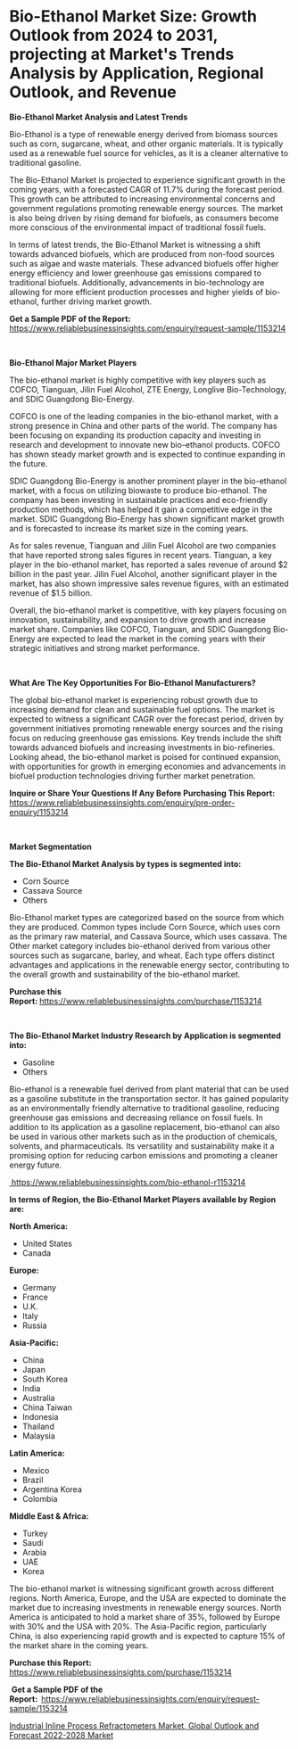 <p><h1>Bio-Ethanol Market Size: Growth Outlook from 2024 to 2031, projecting at Market's Trends Analysis by Application, Regional Outlook, and Revenue</h1></p><p><strong>Bio-Ethanol Market Analysis and Latest Trends</strong></p>
<p><p>Bio-Ethanol is a type of renewable energy derived from biomass sources such as corn, sugarcane, wheat, and other organic materials. It is typically used as a renewable fuel source for vehicles, as it is a cleaner alternative to traditional gasoline.</p><p>The Bio-Ethanol Market is projected to experience significant growth in the coming years, with a forecasted CAGR of 11.7% during the forecast period. This growth can be attributed to increasing environmental concerns and government regulations promoting renewable energy sources. The market is also being driven by rising demand for biofuels, as consumers become more conscious of the environmental impact of traditional fossil fuels.</p><p>In terms of latest trends, the Bio-Ethanol Market is witnessing a shift towards advanced biofuels, which are produced from non-food sources such as algae and waste materials. These advanced biofuels offer higher energy efficiency and lower greenhouse gas emissions compared to traditional biofuels. Additionally, advancements in bio-technology are allowing for more efficient production processes and higher yields of bio-ethanol, further driving market growth.</p></p>
<p><strong>Get a Sample PDF of the Report:&nbsp;</strong> <a href="https://www.reliablebusinessinsights.com/enquiry/request-sample/1153214">https://www.reliablebusinessinsights.com/enquiry/request-sample/1153214</a></p>
<p>&nbsp;</p>
<p><strong>Bio-Ethanol Major Market Players</strong></p>
<p><p>The bio-ethanol market is highly competitive with key players such as COFCO, Tianguan, Jilin Fuel Alcohol, ZTE Energy, Longlive Bio-Technology, and SDIC Guangdong Bio-Energy. </p><p>COFCO is one of the leading companies in the bio-ethanol market, with a strong presence in China and other parts of the world. The company has been focusing on expanding its production capacity and investing in research and development to innovate new bio-ethanol products. COFCO has shown steady market growth and is expected to continue expanding in the future.</p><p>SDIC Guangdong Bio-Energy is another prominent player in the bio-ethanol market, with a focus on utilizing biowaste to produce bio-ethanol. The company has been investing in sustainable practices and eco-friendly production methods, which has helped it gain a competitive edge in the market. SDIC Guangdong Bio-Energy has shown significant market growth and is forecasted to increase its market size in the coming years.</p><p>As for sales revenue, Tianguan and Jilin Fuel Alcohol are two companies that have reported strong sales figures in recent years. Tianguan, a key player in the bio-ethanol market, has reported a sales revenue of around $2 billion in the past year. Jilin Fuel Alcohol, another significant player in the market, has also shown impressive sales revenue figures, with an estimated revenue of $1.5 billion.</p><p>Overall, the bio-ethanol market is competitive, with key players focusing on innovation, sustainability, and expansion to drive growth and increase market share. Companies like COFCO, Tianguan, and SDIC Guangdong Bio-Energy are expected to lead the market in the coming years with their strategic initiatives and strong market performance.</p></p>
<p>&nbsp;</p>
<p><strong>What Are The Key Opportunities For Bio-Ethanol Manufacturers?</strong></p>
<p><p>The global bio-ethanol market is experiencing robust growth due to increasing demand for clean and sustainable fuel options. The market is expected to witness a significant CAGR over the forecast period, driven by government initiatives promoting renewable energy sources and the rising focus on reducing greenhouse gas emissions. Key trends include the shift towards advanced biofuels and increasing investments in bio-refineries. Looking ahead, the bio-ethanol market is poised for continued expansion, with opportunities for growth in emerging economies and advancements in biofuel production technologies driving further market penetration.</p></p>
<p><strong>Inquire or Share Your Questions If Any Before Purchasing This Report:</strong> <a href="https://www.reliablebusinessinsights.com/enquiry/pre-order-enquiry/1153214">https://www.reliablebusinessinsights.com/enquiry/pre-order-enquiry/1153214</a></p>
<p>&nbsp;</p>
<p><strong>Market Segmentation</strong></p>
<p><strong>The Bio-Ethanol Market Analysis by types is segmented into:</strong></p>
<p><ul><li>Corn Source</li><li>Cassava Source</li><li>Others</li></ul></p>
<p><p>Bio-Ethanol market types are categorized based on the source from which they are produced. Common types include Corn Source, which uses corn as the primary raw material, and Cassava Source, which uses cassava. The Other market category includes bio-ethanol derived from various other sources such as sugarcane, barley, and wheat. Each type offers distinct advantages and applications in the renewable energy sector, contributing to the overall growth and sustainability of the bio-ethanol market.</p></p>
<p><strong>Purchase this Report:&nbsp;</strong><a href="https://www.reliablebusinessinsights.com/purchase/1153214">https://www.reliablebusinessinsights.com/purchase/1153214</a></p>
<p>&nbsp;</p>
<p><strong>The Bio-Ethanol Market Industry Research by Application is segmented into:</strong></p>
<p><ul><li>Gasoline</li><li>Others</li></ul></p>
<p><p>Bio-ethanol is a renewable fuel derived from plant material that can be used as a gasoline substitute in the transportation sector. It has gained popularity as an environmentally friendly alternative to traditional gasoline, reducing greenhouse gas emissions and decreasing reliance on fossil fuels. In addition to its application as a gasoline replacement, bio-ethanol can also be used in various other markets such as in the production of chemicals, solvents, and pharmaceuticals. Its versatility and sustainability make it a promising option for reducing carbon emissions and promoting a cleaner energy future.</p></p>
<p><a href="https://www.reliablebusinessinsights.com/bio-ethanol-r1153214">&nbsp;https://www.reliablebusinessinsights.com/bio-ethanol-r1153214</a></p>
<p><strong>In terms of Region, the Bio-Ethanol Market Players available by Region are:</strong></p>
<p>
    <p> <strong> North America: </strong>
        <ul>
            <li>United States</li>
            <li>Canada</li>
        </ul>
        </p> 
    <p> <strong> Europe: </strong>
        <ul>
            <li>Germany</li>
            <li>France</li>
            <li>U.K.</li>
            <li>Italy</li>
            <li>Russia</li>
        </ul>
        </p> 
    <p> <strong> Asia-Pacific: </strong>
        <ul>
            <li>China</li>
            <li>Japan</li>
            <li>South Korea</li>
            <li>India</li>
            <li>Australia</li>
            <li>China Taiwan</li>
            <li>Indonesia</li>
            <li>Thailand</li>
            <li>Malaysia</li>
        </ul>
        </p> 
    <p> <strong> Latin America: </strong>
        <ul>
            <li>Mexico</li>
            <li>Brazil</li>
            <li>Argentina Korea</li>
            <li>Colombia</li>
        </ul>
        </p> 
    <p> <strong> Middle East & Africa: </strong>
        <ul>
            <li>Turkey</li>
            <li>Saudi</li>
            <li>Arabia</li>
            <li>UAE</li>
            <li>Korea</li>
        </ul>
    </p>
    </p>
<p><p>The bio-ethanol market is witnessing significant growth across different regions. North America, Europe, and the USA are expected to dominate the market due to increasing investments in renewable energy sources. North America is anticipated to hold a market share of 35%, followed by Europe with 30% and the USA with 20%. The Asia-Pacific region, particularly China, is also experiencing rapid growth and is expected to capture 15% of the market share in the coming years.</p></p>
<p><strong>Purchase this Report: </strong><a href="https://www.reliablebusinessinsights.com/purchase/1153214">https://www.reliablebusinessinsights.com/purchase/1153214</a></p>
<p>&nbsp;<strong>Get a Sample PDF of the Report:&nbsp;&nbsp;</strong><a href="https://www.reliablebusinessinsights.com/enquiry/request-sample/1153214">https://www.reliablebusinessinsights.com/enquiry/request-sample/1153214</a></p>
<p><strong></strong></p>
<p><p><a href="https://github.com/gerrikabranch52024/Market-Research-Report-List-1/blob/main/industrial-inline-process-refractometers-market-global-outlook-and-forecast-2022-2028-market.md">Industrial Inline Process Refractometers Market, Global Outlook and Forecast 2022-2028 Market</a></p></p>